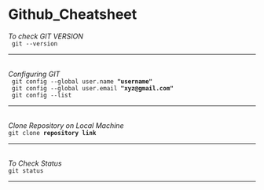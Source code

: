 # Github_Cheatsheet


<!-- To Check GIT VERSION -->
<i>To check GIT VERSION</i><br>
<code> git --version </code>

<hr><br>
<!-- Configuring Git -->
<i>Configuring GIT</i><br>
<code> git config --global user.name <b>"username"</b></code><br>
<code> git config --global user.email <b>"xyz@gmail.com"</b></code><br>
<code> git config --list</code>

<hr><br>
<!-- Clone a Repository on our Local Machine -->
<i>Clone Repository on Local Machine</i><br>
<code>git clone <b>repository link</b></code>

<hr><br>
<!-- Check Status -->
<i>To Check Status</i><br>
<code>git status</code>

<hr><br>

